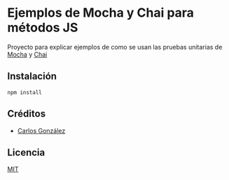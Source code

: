# Ejemplos de Mocha y Chai para métodos JS

Proyecto para explicar ejemplos de como se usan las pruebas unitarias de 
[Mocha](https://mochajs.org/) y 
[Chai](http://chaijs.com/)

## Instalación

```
npm install
```

## Créditos
- [Carlos González](mailto:carlos@sancrisoft.com)

## Licencia
[MIT](https://opensource.org/licenses/MIT)